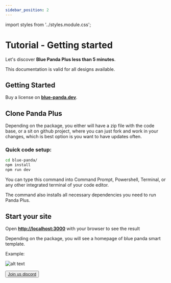 ```yaml
---
sidebar_position: 2
---
```

import styles from '../styles.module.css';

# Tutorial - Getting started

Let's discover **Blue Panda Plus less than 5 minutes**.

This documentation is valid for all designs available.

## Getting Started
Buy a license on **[blue-panda.dev](https://blue-panda.dev)**.

## Clone Panda Plus

Depending on the package, you either will have a zip file with the code base, or a sit on github project, where you can just fork and work 
in your changes, which is best option is you want to have updates often.


### Quick code setup: 

```bash
cd blue-panda/
npm install
npm run dev
```

You can type this command into Command Prompt, Powershell, Terminal, or any other integrated terminal of your code editor.

The command also installs all necessary dependencies you need to run Panda Plus.

## Start your site

Open **[http://localhost:3000](http://localhost:3000)** with your browser to see the result

Depending on the package, you will see a homepage of blue panda smart template.

Example:

![alt text](/ss/ex.png)

<button className={styles.button}>
        <a className={styles.buttonLink} target="_blank" href="https://discord.gg/fNPNeZsjsU"><span>Join us discord</span></a>
</button>
